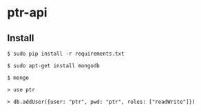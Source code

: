 # ptr-api

## Install

    $ sudo pip install -r requirements.txt

    $ sudo apt-get install mongodb

    $ mongo

    > use ptr

    > db.addUser({user: "ptr", pwd: "ptr", roles: ["readWrite"]})

